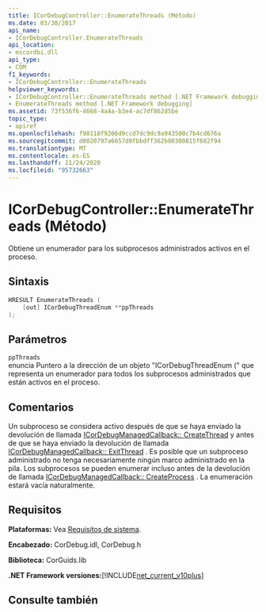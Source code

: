 ```yaml
---
title: ICorDebugController::EnumerateThreads (Método)
ms.date: 03/30/2017
api_name:
- ICorDebugController.EnumerateThreads
api_location:
- mscordbi.dll
api_type:
- COM
f1_keywords:
- ICorDebugController::EnumerateThreads
helpviewer_keywords:
- ICorDebugController::EnumerateThreads method [.NET Framework debugging]
- EnumerateThreads method [.NET Framework debugging]
ms.assetid: 73f536f6-4668-4a4a-b3e4-ac7df862d5be
topic_type:
- apiref
ms.openlocfilehash: f98118f9206d9ccd7dc9dc9a943500c7b4cd676a
ms.sourcegitcommit: d8020797a6657d0fbbdff362b80300815f682f94
ms.translationtype: MT
ms.contentlocale: es-ES
ms.lasthandoff: 11/24/2020
ms.locfileid: "95732663"
---
```

# <a name="icordebugcontrollerenumeratethreads-method"></a>ICorDebugController::EnumerateThreads (Método)

Obtiene un enumerador para los subprocesos administrados activos en el proceso.  
  
## <a name="syntax"></a>Sintaxis  
  
```cpp  
HRESULT EnumerateThreads (  
    [out] ICorDebugThreadEnum **ppThreads  
);  
```  
  
## <a name="parameters"></a>Parámetros  

 `ppThreads`  
 enuncia Puntero a la dirección de un objeto "ICorDebugThreadEnum (" que representa un enumerador para todos los subprocesos administrados que están activos en el proceso.  
  
## <a name="remarks"></a>Comentarios  

 Un subproceso se considera activo después de que se haya enviado la devolución de llamada [ICorDebugManagedCallback:: CreateThread](icordebugmanagedcallback-createthread-method.md) y antes de que se haya enviado la devolución de llamada [ICorDebugManagedCallback:: ExitThread](icordebugmanagedcallback-exitthread-method.md) . Es posible que un subproceso administrado no tenga necesariamente ningún marco administrado en la pila. Los subprocesos se pueden enumerar incluso antes de la devolución de llamada [ICorDebugManagedCallback:: CreateProcess](icordebugmanagedcallback-createprocess-method.md) . La enumeración estará vacía naturalmente.  
  
## <a name="requirements"></a>Requisitos  

 **Plataformas:** Vea [Requisitos de sistema](../../get-started/system-requirements.md).  
  
 **Encabezado:** CorDebug.idl, CorDebug.h  
  
 **Biblioteca:** CorGuids.lib  
  
 **.NET Framework versiones:**[!INCLUDE[net_current_v10plus](../../../../includes/net-current-v10plus-md.md)]  
  
## <a name="see-also"></a>Consulte también
